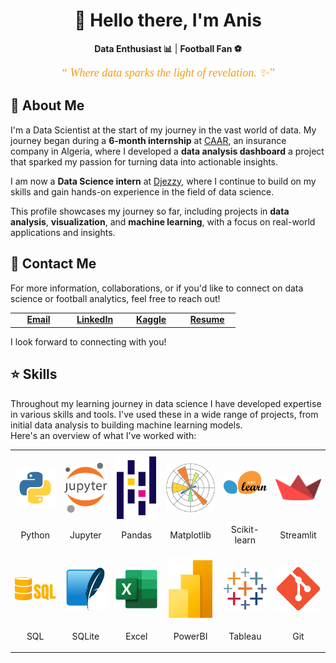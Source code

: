 <center>
  <h1>👋 Hello there, I'm Anis</h1>
</center>

<p align="center">
  <b>Data Enthusiast 📊</b> | <b>Football Fan ⚽</b>
</p>

<p align="center">
  <span style="font-size: 18px; font-style: italic; font-family: 'Georgia, serif'; color: #f39c12;">
  <q><i> Where data sparks the light of revelation. ✨</i></q>
  </span>
</p>

<h2>📜 About Me</h2>
<p align="left">
I'm a Data Scientist at the start of my journey in the vast world of data. My journey began during a <b>6-month internship</b> at <a href='https://caar.dz/'>CAAR</a>, an insurance company in Algeria, where I developed a <b>data analysis dashboard</b> a project that sparked my passion for turning data into actionable insights.

I am now a <b>Data Science intern</b> at <a href='https://www.djezzy.dz/'>Djezzy</a>, where I continue to build on my skills and gain hands-on experience in the field of data science.
</p>
<p>
This profile showcases my journey so far, including projects in <b>data analysis</b>, <b>visualization</b>, and <b>machine learning</b>, with a focus on real-world applications and insights.</p>

<h2>📧 Contact Me</h2>
<p>For more information, collaborations, or if you'd like to connect on data science or football analytics, feel free to reach out!</p>

<table border="0" style="width: 100%; text-align: center;" align="center">
  <tr>
    <td style="width: 20%;" align="center"><a href="mailto:guechtoulianiss7@gmail.com"><b>Email</b></a></td>
    <td style="width: 20%;" align="center"><a href="https://www.linkedin.com/in/anis-guechtouli/"><b>LinkedIn</b></a></td>
    <td style="width: 20%;" align="center"><a href="https://www.kaggle.com/anisguechtouli"><b>Kaggle</b></a></td>
    <td style="width: 20%;" align="center"><a href="files/Anis-Guechtouli-EN.pdf"><b>Resume</b></a></td>
  </tr>
</table>

<p>I look forward to connecting with you!</p>

<h2>⭐ Skills</h2>
<p>Throughout my learning journey in data science I have developed expertise in various skills and tools. I've used these in a wide range of projects, from initial data analysis to building machine learning models.
<br/>Here's an overview of what I've worked with:</p>
<table style="width: 100%; text-align: center;" align="center">
  <tr>
    <td><img src="imgs/python.png" style="width: 100px; height: 100px; object-fit: contain; margin: 0 auto;"><p align="center">Python</p></td>
    <td><img src="imgs/jupyter.png" style="width: 100px; height: 100px; object-fit: contain; margin: 0 auto;"><p align="center">Jupyter</p></td>
    <td><img src="imgs/pandas.png" style="width: 100px; height: 100px; object-fit: contain; margin: 0 auto;"><p align="center">Pandas</p></td>
    <td><img src="imgs/matplotlib.png" style="width: 100px; height: 100px; object-fit: contain; margin: 0 auto;"><p align="center">Matplotlib</p></td>
    <td><img src="imgs/sklearn.png" style="width: 100px; height: 100px; object-fit: contain; margin: 0 auto;"><p align="center">Scikit-learn</p></td>
    <td><img src="imgs/streamlit.png" style="width: 100px; height: 100px; object-fit: contain; margin: 0 auto;"><p align="center">Streamlit</p></td>
  </tr>
  <tr>
    <td><img src="imgs/sql.png" style="width: 100px; height: 100px; object-fit: contain; margin: 0 auto;"><p align="center">SQL</p></td>
    <td><img src="imgs/sqlite.png" style="width: 100px; height: 100px; object-fit: contain; margin: 0 auto;"><p align="center">SQLite</p></td>
    <td><img src="imgs/Excel.png" style="width: 100px; height: 100px; object-fit: contain; margin: 0 auto;"><p align="center">Excel</p></td>
    <td><img src="imgs/powerbi.png" style="width: 100px; height: 100px; object-fit: contain; margin: 0 auto;"><p align="center">PowerBI</p></td>
    <td><img src="imgs/tableau.png" style="width: 100px; height: 100px; object-fit: contain; margin: 0 auto;"><p align="center">Tableau</p></td>
    <td><img src="imgs/Git.png" style="width: 100px; height: 100px; object-fit: contain; margin: 0 auto;"><p align="center">Git</p></td>    
  </tr>
</table>
